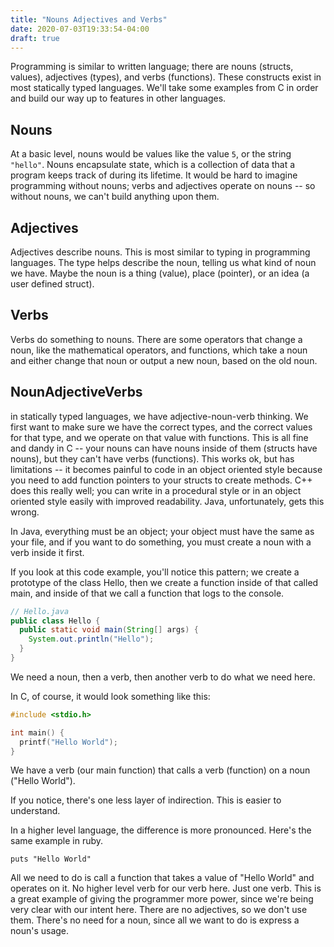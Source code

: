 ```yaml
---
title: "Nouns Adjectives and Verbs"
date: 2020-07-03T19:33:54-04:00
draft: true
---
```


Programming is similar to written language; there are nouns (structs, values), adjectives (types), and verbs (functions). These constructs exist in most statically typed languages. We'll take some examples from C in order and build our way up to features in other languages.

## Nouns

At a basic level, nouns would be values like the value `5`, or the string `"hello"`. Nouns encapsulate state, which is a collection of data that a program keeps track of during its lifetime. It would be hard to imagine programming without nouns; verbs and adjectives operate on nouns -- so without nouns, we can't build anything upon them.

## Adjectives

Adjectives describe nouns. This is most similar to typing in programming languages. The type helps describe the noun, telling us what kind of noun we have. Maybe the noun is a thing (value), place (pointer), or an idea (a user defined struct).

## Verbs

Verbs do something to nouns. There are some operators that change a noun, like the mathematical operators, and functions, which take a noun and either change that noun or output a new noun, based on the old noun.

## NounAdjectiveVerbs

in statically typed languages, we have adjective-noun-verb thinking. We first want to make sure we have the correct types, and the correct values for that type, and we operate on that value with functions. This is all fine and dandy in C -- your nouns can have nouns inside of them (structs have nouns), but they can't have verbs (functions). This works ok, but has limitations -- it becomes painful to code in an object oriented style because you need to add function pointers to your structs to create methods. C++ does this really well; you can write in a procedural style or in an object oriented style easily with improved readability. Java, unfortunately, gets this wrong.

In Java, everything must be an object; your object must have the same as your file, and if you want to do something, you must create a noun with a verb inside it first.

If you look at this code example, you'll notice this pattern; we create a prototype of the class Hello, then we create a function inside of that called main, and inside of that we call a function that logs to the console.

```{.java .numberLines}
// Hello.java
public class Hello {
  public static void main(String[] args) {
    System.out.println("Hello");
  }
}
```

We need a noun, then a verb, then another verb to do what we need here.

In C, of course, it would look something like this:

```{.c .numberLines}
#include <stdio.h>

int main() {
  printf("Hello World");
}
```

We have a verb (our main function) that calls a verb (function) on a noun ("Hello World").

If you notice, there's one less layer of indirection. This is easier to understand.

In a higher level language, the difference is more pronounced. Here's the same example in ruby.

```{.ruby .numberLines}
puts "Hello World"
```

All we need to do is call a function that takes a value of "Hello World" and operates on it. No higher level verb for our verb here. Just one verb. This is a great example of giving the programmer more power, since we're being very clear with our intent here. There are no adjectives, so we don't use them. There's no need for a noun, since all we want to do is express a noun's usage.

